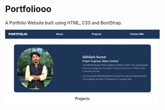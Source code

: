 # Portfoliooo
 A Portfolio Website built using HTML, CSS and BootStrap.
 
![Screenshot](./Portfolio/portfolio.jpg)
